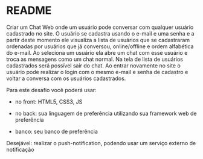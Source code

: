 # README

Criar um Chat Web onde um usuário pode conversar com qualquer usuário cadastrado no site. O usuário se cadastra usando o e-mail e uma senha e a partir deste momento ele visualiza a lista de usuários que se cadastraram ordenadas por usuários que já conversou, online/offline e ordem alfabética do e-mail. Ao seleciona um usuário ela abre um chat com esse usuário e troca as mensagens como um chat normal. Na tela de lista de usuários cadastrados será possível sair do chat. Ao entrar novamente no site o usuário pode realizar o login com o mesmo e-mail e senha de cadastro e voltar a conversa com os usuários cadastrados.

 

Para este desafio você poderá usar:

- no front: HTML5, CSS3, JS

- no back: sua linguagem de preferência utilizando sua framework web de preferência

- banco: seu banco de preferência

 

Desejável: realizar o push-notification, podendo usar um serviço externo de notificação